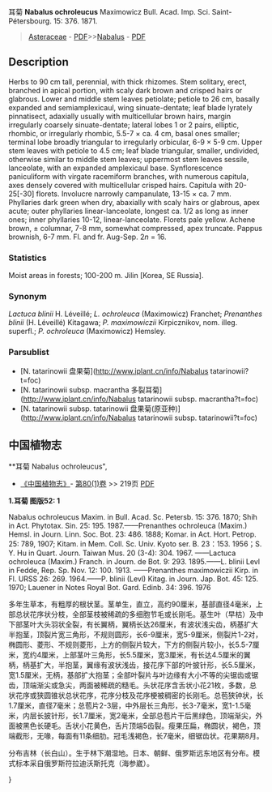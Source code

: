 耳菊 **Nabalus ochroleucus** Maximowicz Bull. Acad. Imp. Sci. Saint-Pétersbourg. 15: 376. 1871.

> [Asteraceae](http://www.iplant.cn/info/Asteraceae?t=foc) - [PDF](http://www.iplant.cn/foc/pdf/Asteraceae.pdf)>>[Nabalus](http://www.iplant.cn/info/Nabalus?t=foc) - [PDF](http://www.iplant.cn/foc/pdf/Nabalus.pdf)

## Description

Herbs to 90 cm tall, perennial, with thick rhizomes. Stem solitary, erect, branched in apical portion, with scaly dark brown and crisped hairs or glabrous. Lower and middle stem leaves petiolate; petiole to 26 cm, basally expanded and semiamplexicaul, wing sinuate-dentate; leaf blade lyrately pinnatisect, adaxially usually with multicellular brown hairs, margin irregularly coarsely sinuate-dentate; lateral lobes 1 or 2 pairs, elliptic, rhombic, or irregularly rhombic, 5.5-7 × ca. 4 cm, basal ones smaller; terminal lobe broadly triangular to irregularly orbicular, 6-9 × 5-9 cm. Upper stem leaves with petiole to 4.5 cm; leaf blade triangular, smaller, undivided, otherwise similar to middle stem leaves; uppermost stem leaves sessile, lanceolate, with an expanded amplexicaul base. Synflorescence paniculiform with virgate racemiform branches, with numerous capitula, axes densely covered with multicellular crisped hairs. Capitula with 20-25[-30] florets. Involucre narrowly campanulate, 13-15 × ca. 7 mm. Phyllaries dark green when dry, abaxially with scaly hairs or glabrous, apex acute; outer phyllaries linear-lanceolate, longest ca. 1/2 as long as inner ones; inner phyllaries 10-12, linear-lanceolate. Florets pale yellow. Achene brown, ± columnar, 7-8 mm, somewhat compressed, apex truncate. Pappus brownish, 6-7 mm. Fl. and fr. Aug-Sep. 2*n* = 16.

### Statistics
Moist areas in forests; 100-200 m. Jilin [Korea, SE Russia].

### Synonym
*Lactuca blinii* H. Léveillé; *L. ochroleuca* (Maximowicz) Franchet; *Prenanthes blinii* (H. Léveillé) Kitagawa; *P. maximowiczii* Kirpicznikov, nom. illeg. superfl.; *P. ochroleuca* (Maximowicz) Hemsley.

### Parsublist

* [N.  tatarinowii  盘果菊](http://www.iplant.cn/info/Nabalus tatarinowii?t=foc)
* [N.  tatarinowii subsp. macrantha  多裂耳菊](http://www.iplant.cn/info/Nabalus tatarinowii subsp. macrantha?t=foc)
* [N.  tatarinowii subsp. tatarinowii  盘果菊(原亚种)](http://www.iplant.cn/info/Nabalus tatarinowii subsp. tatarinowii?t=foc)

## 中国植物志

**耳菊 Nabalus ochroleucus",

* [《中国植物志》](http://www.iplant.cn/frps)- [第80(1)卷](http://www.iplant.cn/frps/vol/80(1)) >> 219页 [PDF](http://www.iplant.cn/frps/pdf/80(1)/219a.PDF)

**1.耳菊 图版52: 1**

Nabalus ochroleucus Maxim. in Bull. Acad. Sc. Petersb. 15: 376. 1870; Shih in Act. Phytotax. Sin. 25: 195. 1987.——Prenanthes ochroleuca (Maxim.) Hemsl. in Journ. Linn. Soc. Bot. 23: 486. 1888; Komar. in Act. Hort. Petrop. 25: 789, 1907; Kitam. in Mem. Coll. Sc. Univ. Kyoto ser. B. 23：153. 1956；S. Y. Hu in Quart. Journ. Taiwan Mus. 20 (3-4): 304. 1967. ——Lactuca ochroleuca (Maxim.) Franch. in Journ. de Bot. 9: 293. 1895.——L. blinii Levl in Fedde, Rep. Sp. Nov. 12: 100. 1913. ——Prenanthes maximowiczii Kirp. in Fl. URSS 26: 269. 1964.——P. blinii (Levl) Kitag. in Journ. Jap. Bot. 45: 125. 1970; Lauener in Notes Royal Bot. Gard. Edinb. 34: 396. 1976

多年生草本，有粗厚的根状茎。茎单生，直立，高约90厘米，基部直径4毫米，上部总状花序状分枝，全部茎枝被稀疏的多细胞节毛或长刚毛。基生叶（早枯）及中下部茎叶大头羽状全裂，有长翼柄，翼柄长达26厘米，有波状浅尖齿，柄基扩大半抱茎，顶裂片宽三角形，不规则圆形，长6-9厘米，宽5-9厘米，侧裂片1-2对，椭圆形、菱形、不规则菱形，上方的侧裂片较大，下方的侧裂片较小，长5.5-7厘米，宽约4厘米，上部茎叶三角形，长5.5厘米，宽3厘米，有长达4.5厘米的翼柄，柄基扩大，半抱茎，翼缘有波状浅齿，接花序下部的叶披针形，长5.5厘米，宽1.5厘米，无柄，基部扩大抱茎；全部叶裂片与叶边缘有大小不等的尖锯齿或锯齿，顶端渐尖或急尖，两面被稀疏的糙毛。头状花序含舌状小花21枚，多数，总状花序或狭圆锥状总状花序，花序分枝及花序梗被稠密的长刚毛。总苞狭钟状，长1.7厘米，直径7毫米；总苞片2-3层，中外层长三角形，长3-7毫米，宽1-1.5毫米，内层长披针形，长1.7厘米，宽2毫米，全部总苞片干后黑绿色，顶端渐尖，外面被黑色长硬毛。舌状小花黄色，舌片顶端5齿裂。瘦果压扁，椭圆状，褐色，顶端截形，无喙，每面有11条细肋。冠毛浅褐色，长7毫米，细锯齿状。花果期8月。

分布吉林（长白山）。生于林下潮湿地。日本、朝鲜、俄罗斯远东地区有分布。模式标本采自俄罗斯符拉迪沃斯托克（海参崴）。

}